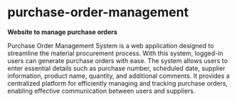 # purchase-order-management
**Website to manage purchase orders**

Purchase Order Management System is a web application designed to streamline the material procurement process. With this system, logged-in users can generate purchase orders with ease. The system allows users to enter essential details such as purchase number, scheduled date, supplier information, product name, quantity, and additional comments. It provides a centralized platform for efficiently managing and tracking purchase orders, enabling effective communication between users and suppliers.
